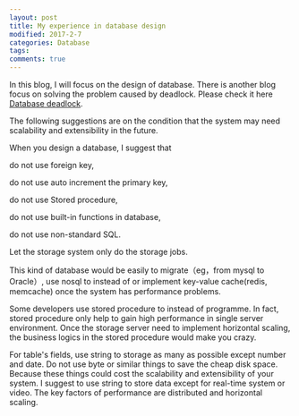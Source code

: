 ```yaml
---
layout: post
title: My experience in database design
modified: 2017-2-7
categories: Database
tags: 
comments: true
---
```



In this blog, I will focus on the design of database. There is another blog focus on solving the problem caused by deadlock. Please check it here <a href="http://dotnetbuilder.co.nz/database/2017/02/05/database-deadlock.html">Database deadlock</a>.

<!-- more -->

The following suggestions are on the condition that the system may need scalability and extensibility in the future.

When you design a database, I suggest that

do not use foreign key, 

do not use auto increment the primary key, 

do not use Stored procedure, 

do not use built-in functions in database, 

do not use non-standard SQL. 

Let the storage system only do the storage jobs. 

This kind of database would be easily to migrate（eg，from mysql to Oracle）, use nosql to instead of or implement key-value cache(redis, memcache) once the system has performance problems.

Some developers use stored procedure to instead of programme. In fact, stored procedure only help to gain high performance in single server environment. Once the storage server need to implement horizontal scaling, the business logics in the stored procedure would make you crazy.

For table's fields, use string to storage as many as possible except number and date. Do not use byte or similar things to save the cheap disk space. Because these things could cost the scalability and extensibility of your system. I suggest to use string to store data except for real-time system or video. The key factors of performance are distributed and horizontal scaling.
